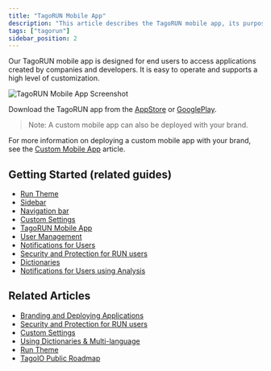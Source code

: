 ```yaml
---
title: "TagoRUN Mobile App"
description: "This article describes the TagoRUN mobile app, its purpose, and where to download it. It also notes the option to deploy a custom-branded mobile app and links to related documentation."
tags: ["tagorun"]
sidebar_position: 2
---
```

Our TagoRUN mobile app is designed for end users to access applications created by companies and developers. It is easy to operate and supports a high level of customization.

![TagoRUN Mobile App Screenshot](/docs_imagem/tagoio/external-7f89c0ba.png)

Download the TagoRUN app from the [AppStore](https://apps.apple.com/us/app/tagorun/id1506822629) or [GooglePlay](https://play.google.com/store/apps/details?id=com.tago.app).

> Note: A custom mobile app can also be deployed with your brand.

For more information on deploying a custom mobile app with your brand, see the [Custom Mobile App](/tagoio/custom-mobile-app) article.

## Getting Started (related guides)
- [Run Theme](../tagoio/run-theme)
- [Sidebar](../tagoio/sidebar)
- [Navigation bar](../tagoio/navigation-bar)
- [Custom Settings](../tagoio/custom-settings)
- [TagoRUN Mobile App](link-to-tagorun-mobile-app)
- [User Management](link-to-user-management)
- [Notifications for Users](link-to-notifications-for-users)
- [Security and Protection for RUN users](../tagoio/account/security-and-protection-for-run-users)
- [Dictionaries](link-to-dictionaries)
- [Notifications for Users using Analysis](link-to-notifications-for-users-using-analysis)

## Related Articles
- [Branding and Deploying Applications](link-to-branding-and-deploying-applications)
- [Security and Protection for RUN users](../tagoio/account/security-and-protection-for-run-users)
- [Custom Settings](../tagoio/custom-settings)
- [Using Dictionaries & Multi-language](link-to-using-dictionaries-and-multi-language)
- [Run Theme](../tagoio/run-theme)
- [TagoIO Public Roadmap](https://tago.io/roadmap)